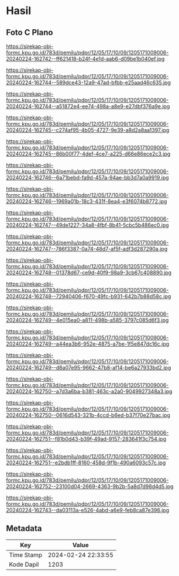 # Hasil

## Foto C Plano

https://sirekap-obj-formc.kpu.go.id/783d/pemilu/pdpr/12/05/17/10/09/1205171009006-20240224-162742--ff621418-b24f-4e1d-aab6-d09be1b040ef.jpg

https://sirekap-obj-formc.kpu.go.id/783d/pemilu/pdpr/12/05/17/10/09/1205171009006-20240224-162744--589dce43-12a9-47ad-bfbb-e25aad46c635.jpg

https://sirekap-obj-formc.kpu.go.id/783d/pemilu/pdpr/12/05/17/10/09/1205171009006-20240224-162744--a51872e4-ee74-498a-a8e9-e27dbf376a9e.jpg

https://sirekap-obj-formc.kpu.go.id/783d/pemilu/pdpr/12/05/17/10/09/1205171009006-20240224-162745--c274af95-4b05-4727-9e39-a8d2a8aa1397.jpg

https://sirekap-obj-formc.kpu.go.id/783d/pemilu/pdpr/12/05/17/10/09/1205171009006-20240224-162745--86b00f77-4def-4ce7-a225-d66e86ece2c3.jpg

https://sirekap-obj-formc.kpu.go.id/783d/pemilu/pdpr/12/05/17/10/09/1205171009006-20240224-162746--6a71bebd-fa9d-457a-94ae-bb3d7a0a9919.jpg

https://sirekap-obj-formc.kpu.go.id/783d/pemilu/pdpr/12/05/17/10/09/1205171009006-20240224-162746--1969a01b-18c3-431f-8ea4-e3f6074b8772.jpg

https://sirekap-obj-formc.kpu.go.id/783d/pemilu/pdpr/12/05/17/10/09/1205171009006-20240224-162747--49de1227-34a8-4fbf-8b41-5cbc5b486ec0.jpg

https://sirekap-obj-formc.kpu.go.id/783d/pemilu/pdpr/12/05/17/10/09/1205171009006-20240224-162747--786f3387-0a74-48d7-af5f-adf3d287290a.jpg

https://sirekap-obj-formc.kpu.go.id/783d/pemilu/pdpr/12/05/17/10/09/1205171009006-20240224-162748--01378d67-ce9d-40f9-98a9-3cb67c408890.jpg

https://sirekap-obj-formc.kpu.go.id/783d/pemilu/pdpr/12/05/17/10/09/1205171009006-20240224-162748--72940406-f670-49fc-b931-642b7b88d58c.jpg

https://sirekap-obj-formc.kpu.go.id/783d/pemilu/pdpr/12/05/17/10/09/1205171009006-20240224-162749--4e015ea0-a811-498b-a585-3797c085d6f3.jpg

https://sirekap-obj-formc.kpu.go.id/783d/pemilu/pdpr/12/05/17/10/09/1205171009006-20240224-162749--a44ea3b6-952e-4875-a7be-1f5e847dc16c.jpg

https://sirekap-obj-formc.kpu.go.id/783d/pemilu/pdpr/12/05/17/10/09/1205171009006-20240224-162749--d8a07e95-9662-47b8-af14-be6a27933bd2.jpg

https://sirekap-obj-formc.kpu.go.id/783d/pemilu/pdpr/12/05/17/10/09/1205171009006-20240224-162750--a7d3a6ba-b381-463c-a2a0-9049927348a3.jpg

https://sirekap-obj-formc.kpu.go.id/783d/pemilu/pdpr/12/05/17/10/09/1205171009006-20240224-162750--0616d543-321b-4ccd-b6ed-b37f70e27bac.jpg

https://sirekap-obj-formc.kpu.go.id/783d/pemilu/pdpr/12/05/17/10/09/1205171009006-20240224-162751--f81b0d43-b39f-49ad-9157-283641f3c754.jpg

https://sirekap-obj-formc.kpu.go.id/783d/pemilu/pdpr/12/05/17/10/09/1205171009006-20240224-162751--e2bdb1ff-8160-458d-9f1b-490a6093c57c.jpg

https://sirekap-obj-formc.kpu.go.id/783d/pemilu/pdpr/12/05/17/10/09/1205171009006-20240224-162752--23100d04-2669-4363-9b2b-5a8d7d98d4d5.jpg

https://sirekap-obj-formc.kpu.go.id/783d/pemilu/pdpr/12/05/17/10/09/1205171009006-20240224-162743--da03113a-e526-4abd-a6e9-feb8ca87e396.jpg


## Metadata

| Key        | Value               |
| ---------- | ------------------- |
| Time Stamp | 2024-02-24 22:33:55 |
| Kode Dapil | 1203                |



